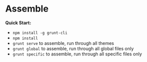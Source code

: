# Assemble

**Quick Start:**

* `npm install -g grunt-cli`
* `npm install`
* `grunt serve` to assemble, run through all themes
* `grunt global` to assemble, run through all global files only
* `grunt specific` to assemble, run through all specific files only
